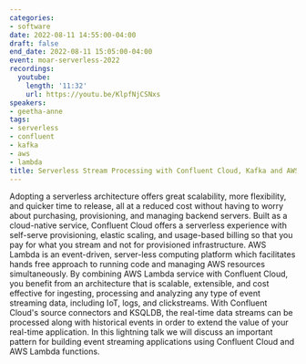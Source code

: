 ```yaml
---
categories:
- software
date: 2022-08-11 14:55:00-04:00
draft: false
end_date: 2022-08-11 15:05:00-04:00
event: moar-serverless-2022
recordings:
  youtube:
    length: '11:32'
    url: https://youtu.be/KlpfNjCSNxs
speakers:
- geetha-anne
tags:
- serverless
- confluent
- kafka
- aws
- lambda
title: Serverless Stream Processing with Confluent Cloud, Kafka and AWS Lambda
---
```



Adopting a serverless architecture offers great scalability, more flexibility, and quicker time to release, all at a reduced cost without having to worry about purchasing, provisioning, and managing backend servers. Built as a cloud-native service, Confluent Cloud offers a serverless experience with self-serve provisioning, elastic scaling, and usage-based billing so that you pay for what you stream and not for provisioned infrastructure. AWS Lambda is an event-driven, server-less computing platform which facilitates hands free approach to running code and managing AWS resources simultaneously. By combining AWS Lambda service with Confluent Cloud, you benefit from an architecture that is scalable, extensible, and cost effective for ingesting, processing and analyzing any type of event streaming data, including IoT, logs, and clickstreams. With Confluent Cloud's source connectors and KSQLDB, the real-time data streams can be processed along with historical events in order to extend the value of your real-time application. In this lightning talk we will discuss an important pattern for building event streaming applications using Confluent Cloud and AWS Lambda functions.
